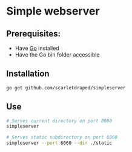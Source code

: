 # Simple webserver

## Prerequisites:  
* Have [Go](http://golang.org) installed
* Have the Go bin folder accessible

## Installation

``` bash
go get github.com/scarletdraped/simpleserver
```

## Use

```bash
# Serves current directory on port 8080
simpleserver 

# Serves static subdirectory on port 6060
simpleserver --port 6060 --dir ./static 
```